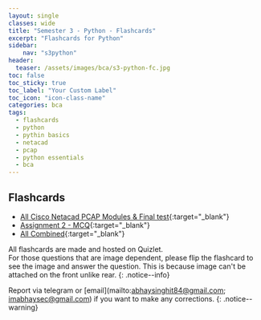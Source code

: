 ```yaml
---
layout: single
classes: wide
title: "Semester 3 - Python - Flashcards"
excerpt: "Flashcards for Python"
sidebar:
    nav: "s3python"
header:
  teaser: /assets/images/bca/s3-python-fc.jpg
toc: false
toc_sticky: true
toc_label: "Your Custom Label"
toc_icon: "icon-class-name"
categories: bca
tags:
  - flashcards
  - python
  - pythin basics
  - netacad
  - pcap
  - python essentials
  - bca
---
```

  
## Flashcards

* [All Cisco Netacad PCAP Modules & Final test](https://quizlet.com/abhaysinghit84/folders/sem3_python?x=1xqt&i=44s59k){:target="_blank"}
* [Assignment 2 - MCQ](https://quizlet.com/_d7zluc?x=1jqt&i=44s59k){:target="_blank"}
* [All Combined](https://quizlet.com/_d801s4?x=1jqt&i=44s59k){:target="_blank"}

All flashcards are made and hosted on Quizlet.
<br>For those questions that are image dependent, please flip the flashcard to see the image and answer the question. 
This is because image can't be attached on the front unlike rear.
{: .notice--info}

Report via telegram or [email](mailto:abhaysinghit84@gmail.com; imabhaysec@gmail.com) if you want to make any corrections.
{: .notice--warning}